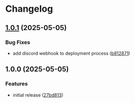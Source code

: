 # Changelog

## [1.0.1](https://github.com/unraid/custom-semver/compare/v1.0.0...v1.0.1) (2025-05-05)


### Bug Fixes

* add discord webhook to deployment process ([b812871](https://github.com/unraid/custom-semver/commit/b8128712875a2a50baeaf6cf4899e4a237c994de))

## 1.0.0 (2025-05-05)


### Features

* initial release ([27bd813](https://github.com/unraid/custom-semver/commit/27bd813a327511f5d0ed5e29a509d5c638bc8137))
